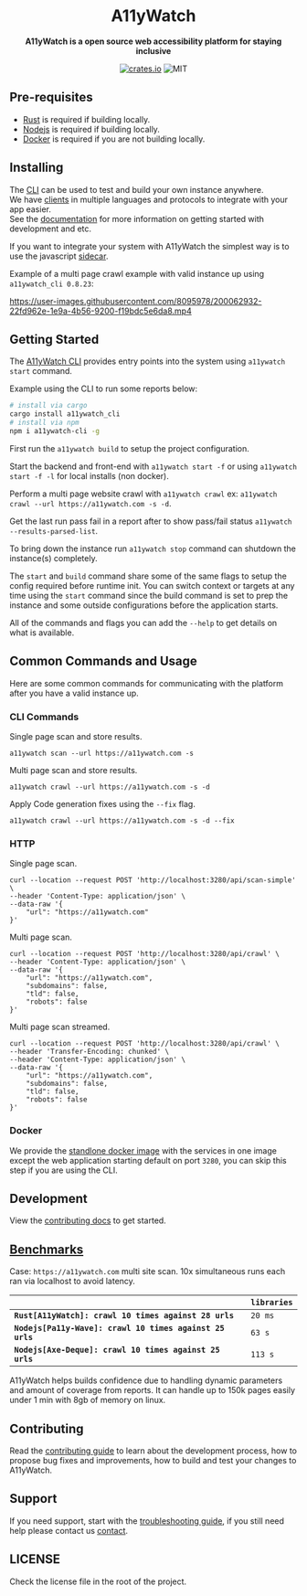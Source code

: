 <div align="center">
  <h1>A11yWatch</h1>
  <p>
    <strong>A11yWatch is a open source web accessibility platform for staying inclusive</strong>
  </p>
  <p>

[![crates.io](https://img.shields.io/crates/v/a11ywatch_cli?label=latest)](https://docs.rs/crate/a11ywatch_cli/latest)
![MIT](https://img.shields.io/crates/l/a11ywatch_cli.svg)

  </p>
</div>


## Pre-requisites

* [Rust](https://www.rust-lang.org/tools/install) is required if building locally.
* [Nodejs](https://nodejs.org/en/download/) is required if building locally.
* [Docker](https://docs.docker.com/get-docker/) is required if you are not building locally.

## Installing

The [CLI](./cli/README.md) can be used to test and build your own instance anywhere.<br>
We have [clients](./clients) in multiple languages and protocols to integrate with your app easier.<br>
See the [documentation](https://docs.a11ywatch.com) for more information on getting started with development and etc.

If you want to integrate your system with A11yWatch the simplest way is to use the javascript [sidecar](https://github.com/a11ywatch/sidecar).

Example of a multi page crawl example with valid instance up using `a11ywatch_cli 0.8.23`:

https://user-images.githubusercontent.com/8095978/200062932-22fd962e-1e9a-4b56-9200-f19bdc5e6da8.mp4

## Getting Started

The [A11yWatch CLI](./cli/README.md) provides entry points into the system using `a11ywatch start` command.

Example using the CLI to run some reports below:

```sh
# install via cargo
cargo install a11ywatch_cli
# install via npm
npm i a11ywatch-cli -g
```

First run the `a11ywatch build` to setup the project configuration.

Start the backend and front-end with `a11ywatch start -f` or using `a11ywatch start -f -l` for local installs (non docker).

Perform a multi page website crawl with  `a11ywatch crawl` ex: `a11ywatch crawl --url https://a11ywatch.com -s -d`.

Get the last run pass fail in a report after to show pass/fail status `a11ywatch --results-parsed-list`.

To bring down the instance run `a11ywatch stop` command can shutdown the instance(s) completely. 

The `start` and `build` command share some of the same flags to setup the config required before runtime init. You can switch context or targets at any time
using the `start` command since the build command is set to prep the instance and some outside configurations before the application starts.

All of the commands and flags you can add the `--help` to get details on what is available.

## Common Commands and Usage

Here are some common commands for communicating with the platform after you have a valid instance up.

### CLI Commands

Single page scan and store results.

`a11ywatch scan --url https://a11ywatch.com -s`

Multi page scan and store results.

`a11ywatch crawl --url https://a11ywatch.com -s -d`

Apply Code generation fixes using the `--fix` flag.

`a11ywatch crawl --url https://a11ywatch.com -s -d --fix`

### HTTP

Single page scan.

```
curl --location --request POST 'http://localhost:3280/api/scan-simple' \
--header 'Content-Type: application/json' \
--data-raw '{
    "url": "https://a11ywatch.com"
}'
```

Multi page scan.

```
curl --location --request POST 'http://localhost:3280/api/crawl' \
--header 'Content-Type: application/json' \
--data-raw '{
    "url": "https://a11ywatch.com",
    "subdomains": false,
    "tld": false,
    "robots": false
}'
```

Multi page scan streamed.

```
curl --location --request POST 'http://localhost:3280/api/crawl' \
--header 'Transfer-Encoding: chunked' \
--header 'Content-Type: application/json' \
--data-raw '{
    "url": "https://a11ywatch.com",
    "subdomains": false,
    "tld": false,
    "robots": false
}'
```

### Docker

We provide the [standlone docker image](https://hub.docker.com/r/a11ywatch/a11ywatch) with the services in one image except the web application starting default on port `3280`, you can skip this step if you are using the CLI.

## Development

View the [contributing docs](https://docs.a11ywatch.com/documentation/contributing/) to get started.

## [Benchmarks](./benchmarks)

Case: `https://a11ywatch.com` multi site scan.
10x simultaneous runs each ran via localhost to avoid latency.

|                                                            | `libraries`       |
| :--------------------------------------------------------- | :---------------- |
| **`Rust[A11yWatch]: crawl 10 times against 28 urls`**      | `20 ms`           |
| **`Nodejs[Pa11y-Wave]: crawl 10 times against 25 urls`**   | `63 s`            |
| **`Nodejs[Axe-Deque]: crawl 10 times against 25 urls`**    | `113 s`           |

A11yWatch helps builds confidence due to handling dynamic parameters and amount of coverage from reports.
It can handle up to 150k pages easily under 1 min with 8gb of memory on linux.

## Contributing

Read the [contributing guide](./CONTRIBUTING.md) to learn about the development process, how to propose bug fixes and improvements, how to build and test your changes to A11yWatch.

## Support

If you need support, start with the [troubleshooting guide](https://docs.a11ywatch.com/documentation/troubleshooting),
if you still need help please contact us [contact](https://docs.a11ywatch.com/documentation/contact).

## LICENSE

Check the license file in the root of the project.
